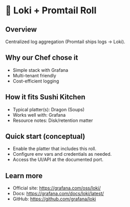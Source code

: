 # 🍣 Loki + Promtail Roll

## Overview
Centralized log aggregation (Promtail ships logs → Loki).

## Why our Chef chose it
- Simple stack with Grafana
- Multi-tenant friendly
- Cost-efficient logging

## How it fits Sushi Kitchen
- Typical platter(s): Dragon (Soups)
- Works well with: Grafana
- Resource notes: Disk/retention matter

## Quick start (conceptual)
- Enable the platter that includes this roll.
- Configure env vars and credentials as needed.
- Access the UI/API at the documented port.

## Learn more
- Official site: https://grafana.com/oss/loki/
- Docs: https://grafana.com/docs/loki/latest/
- GitHub: https://github.com/grafana/loki
